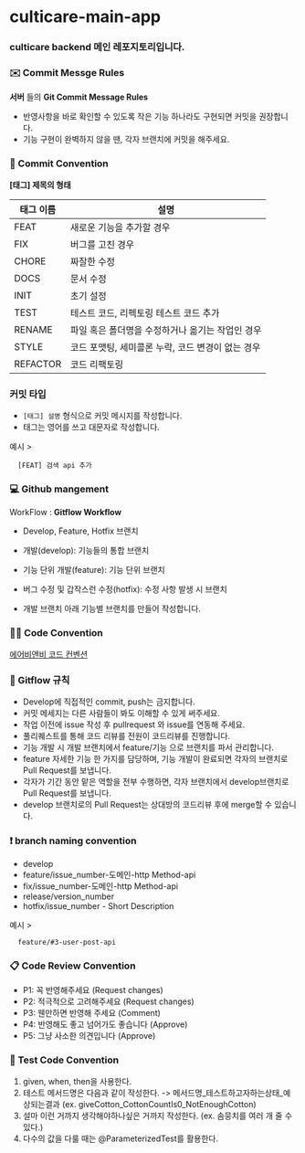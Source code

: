 # culticare-main-app
### culticare backend 메인 레포지토리입니다. 

### ✉️ Commit Messge Rules
**서버** 들의 **Git Commit Message Rules**

  - 반영사항을 바로 확인할 수 있도록 작은 기능 하나라도 구현되면 커밋을 권장합니다.
  - 기능 구현이 완벽하지 않을 땐, 각자 브랜치에 커밋을 해주세요.
    
### 📌 Commit Convention
**[태그] 제목의 형태**

| 태그 이름 | 설명 |
|-----------|------|
| FEAT      | 새로운 기능을 추가할 경우 |
| FIX       | 버그를 고친 경우 |
| CHORE     | 짜잘한 수정 |
| DOCS      | 문서 수정 |
| INIT      | 초기 설정 |
| TEST      | 테스트 코드, 리펙토링 테스트 코드 추가 |
| RENAME    | 파일 혹은 폴더명을 수정하거나 옮기는 작업인 경우 |
| STYLE     | 코드 포맷팅, 세미콜론 누락, 코드 변경이 없는 경우 |
| REFACTOR  | 코드 리팩토링 |



### 커밋 타입
  - `[태그] 설명` 형식으로 커밋 메시지를 작성합니다.
  - 태그는 영어를 쓰고 대문자로 작성합니다.

예시 >
```
  [FEAT] 검색 api 추가
```  
### 💻 Github mangement
WorkFlow : **Gitflow Workflow**

  - Develop, Feature, Hotfix 브랜치

  - 개발(develop): 기능들의 통합 브랜치

  - 기능 단위 개발(feature): 기능 단위 브랜치

  - 버그 수정 및 갑작스런 수정(hotfix): 수정 사항 발생 시 브랜치

  - 개발 브랜치 아래 기능별 브랜치를 만들어 작성합니다.

### ✍🏻 Code Convention
[에어비앤비 코드 컨벤션](https://github.com/airbnb/javascript)

### 📍 Gitflow 규칙
- Develop에 직접적인 commit, push는 금지합니다.
- 커밋 메세지는 다른 사람들이 봐도 이해할 수 있게 써주세요.
- 작업 이전에 issue 작성 후 pullrequest 와 issue를 연동해 주세요.
- 풀리퀘스트를 통해 코드 리뷰를 전원이 코드리뷰를 진행합니다.
- 기능 개발 시 개발 브랜치에서 feature/기능 으로 브랜치를 파서 관리합니다.
- feature 자세한 기능 한 가지를 담당하며, 기능 개발이 완료되면 각자의 브랜치로 Pull Request를 보냅니다.
- 각자가 기간 동안 맡은 역할을 전부 수행하면, 각자 브랜치에서 develop브랜치로 Pull Request를 보냅니다.
- develop 브랜치로의 Pull Request는 상대방의 코드리뷰 후에 merge할 수 있습니다.
  
### ❗️ branch naming convention
 - develop
 - feature/issue_number-도메인-http Method-api
 - fix/issue_number-도메인-http Method-api
 - release/version_number
 - hotfix/issue_number - Short Description
   
예시 >
```
  feature/#3-user-post-api
```
  
### 📋 Code Review Convention
- P1: 꼭 반영해주세요 (Request changes)
- P2: 적극적으로 고려해주세요 (Request changes)
- P3: 웬만하면 반영해 주세요 (Comment)
- P4: 반영해도 좋고 넘어가도 좋습니다 (Approve)
- P5: 그냥 사소한 의견입니다 (Approve)


### 🚀 Test Code Convention
1. given, when, then을 사용한다.
2. 테스트 메서드명은 다음과 같이 작성한다. -> 메서드명_테스트하고자하는상태_예상되는결과 (ex. giveCotton_CottonCountIs0_NotEnoughCotton)
3. 설마 이런 거까지 생각해야하나싶은 거까지 작성한다. (ex. 솜뭉치를 여러 개 줄 수 있다.)
4. 다수의 값을 다룰 때는 @ParameterizedTest를 활용한다.
